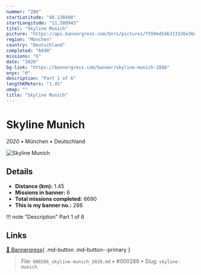 ```yaml
---
nummer: "286"
startLatitude: "48.138408"
startLongitude: "11.580943"
titel: "Skyline Munich"
picture: "https://api.bannergress.com/bnrs/pictures/f550ed54b313326e36d12e6c23e68f46"
region: "München"
country: "Deutschland"
completed: "6690"
missions: "6"
date: "2020"
bg-link: "https://bannergress.com/banner/skyline-munich-2886"
onyx: "0"
description: "Part 1 of 6"
lengthKMeters: "1,45"
umap: ""
title: "Skyline Munich"
---
```

# Skyline Munich

*2020* • München • Deutschland

![Skyline Munich](https://api.bannergress.com/bnrs/pictures/f550ed54b313326e36d12e6c23e68f46)

## Details
- **Distance (km):** 1.45
- **Missions in banner:** 6
- **Total missions completed:** 6690
- **This is my banner no.:** 286


!!! note "Description"
    Part 1 of 6



## Links
[🔗 Bannergress](https://bannergress.com/banner/skyline-munich-2886){ .md-button .md-button--primary }



> File: `000286_skyline-munich_2020.md` • #000286 • Slug: `skyline-munich`
